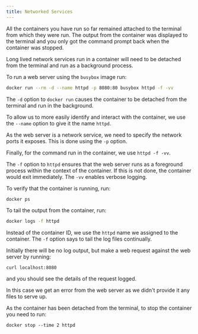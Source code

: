 ```yaml
---
title: Networked Services
---
```


All the containers you have run so far remained attached to the terminal from which they were run. The output from the container was displayed to the terminal and you only got the command prompt back when the container was stopped.

Long lived network services run in a container will need to be detached from the terminal and run as a background process.

To run a web server using the `busybox` image run:

```bash
docker run --rm -d --name httpd -p 8080:80 busybox httpd -f -vv
```

The `-d` option to `docker run` causes the container to be detached from the terminal and run in the background.

To allow us to more easily identify and interact with the container, we use the `--name` option to give it the name `httpd`.

As the web server is a network service, we need to specify the network ports it exposes. This is done using the `-p` option.

Finally, for the command run in the container, we use `httpd -f -vv`.

The `-f` option to `httpd` ensures that the web server runs as a foreground process within the context of the container. If this is not done, the container would exit immediately. The `-vv` enables verbose logging.

To verify that the container is running, run:

```bash
docker ps
```

To tail the output from the container, run:

```bash
docker logs -f httpd
```

Instead of the container ID, we use the `httpd` name we assigned to the container. The `-f` option says to tail the log files continually.

Initially there will be no log output, but make a web request against the web server by running:

```bash-2
curl localhost:8080
```

and you should see the details of the request logged.

In this case we get an error from the web server as we didn't provide it any files to serve up.

As the container has been detached from the terminal, to stop the container you need to run:

```bash-2
docker stop --time 2 httpd
```

